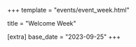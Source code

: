 +++
template = "events/event_week.html"

title = "Welcome Week"

[extra]
base_date = "2023-09-25"
+++